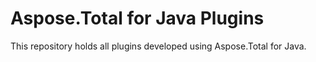 # Aspose.Total for Java Plugins
This repository holds all plugins developed using Aspose.Total for Java.